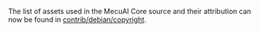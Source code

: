 The list of assets used in the MecuAI Core source and their attribution can now be found in [contrib/debian/copyright](../contrib/debian/copyright).
